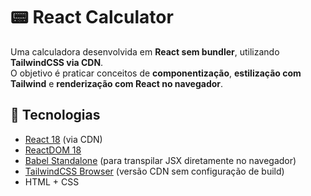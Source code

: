 # 📟 React Calculator

Uma calculadora desenvolvida em **React sem bundler**, utilizando **TailwindCSS via CDN**.  
O objetivo é praticar conceitos de **componentização**, **estilização com Tailwind** e **renderização com React no navegador**.

## 🚀 Tecnologias

- [React 18](https://react.dev/) (via CDN)
- [ReactDOM 18](https://react.dev/reference/react-dom)
- [Babel Standalone](https://babeljs.io/docs/babel-standalone) (para transpilar JSX diretamente no navegador)
- [TailwindCSS Browser](https://tailwindcss.com/docs/installation/play-cdn) (versão CDN sem configuração de build)
- HTML + CSS

